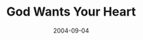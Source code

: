 ---
layout: message
category: message
series: "Life, The Universe and Everything"
title: "God Wants Your Heart"
date: 2004-09-04
message_id: 155
---